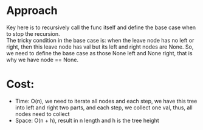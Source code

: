 # Approach
Key here is to recursively call the func itself and define the base case when to stop the recursion.  
The tricky condition in the base case is: when the leave node has no left or right, then this leave node has val but its left and right nodes are None. So, we need to define the base case as those None left and None right, that is why we have node == None.  

# Cost:
- Time: O(n), we need to iterate all nodes and each step, we have this tree into left and right two parts, and each step, we collect one val, thus, all nodes need to collect
- Space: O(n + h), result in n length and h is the tree height